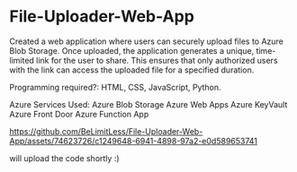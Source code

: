 # File-Uploader-Web-App
Created a web application where users can securely upload files to Azure Blob Storage. Once uploaded, the application generates a unique, time-limited link for the user to share. This ensures that only authorized users with the link can access the uploaded file for a specified duration.

Programming required?: HTML, CSS, JavaScript, Python.

Azure Services Used:
Azure Blob Storage
Azure Web Apps
Azure KeyVault
Azure Front Door
Azure Function App


https://github.com/BeLimitLess/File-Uploader-Web-App/assets/74623726/c1249648-6941-4898-97a2-e0d589653741

will upload the code shortly :)

